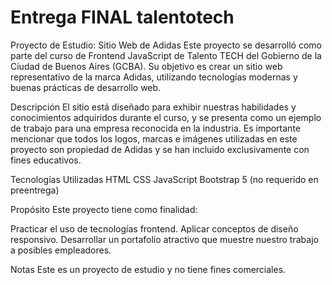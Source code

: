﻿# Entrega FINAL talentotech
Proyecto de Estudio: Sitio Web de Adidas
Este proyecto se desarrolló como parte del curso de Frontend JavaScript de Talento TECH del Gobierno de la Ciudad de Buenos Aires (GCBA). 
Su objetivo es crear un sitio web representativo de la marca Adidas, utilizando tecnologías modernas y buenas prácticas de
desarrollo web.

Descripción
El sitio está diseñado para exhibir nuestras habilidades y conocimientos adquiridos durante el curso, y se presenta como 
un ejemplo de trabajo para una empresa reconocida en la industria. Es importante mencionar que todos los logos, marcas
e imágenes utilizadas en este proyecto son propiedad de Adidas y se han incluido exclusivamente con fines educativos.

Tecnologías Utilizadas
HTML
CSS
JavaScript
Bootstrap 5 (no requerido en preentrega)

Propósito
Este proyecto tiene como finalidad:

Practicar el uso de tecnologías frontend.
Aplicar conceptos de diseño responsivo.
Desarrollar un portafolio atractivo que muestre nuestro trabajo a posibles empleadores.

Notas
Este es un proyecto de estudio y no tiene fines comerciales.
